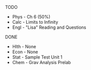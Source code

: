TODO
- Phys - Ch 6 (50%)
- Calc - Limits to Infinity
- Engl - "Lisa" Reading and Questions

DONE
- Hlth - None
- Econ - None
- Stat - Sample Test Unit 1
- Chem - Grav Analysis Prelab

